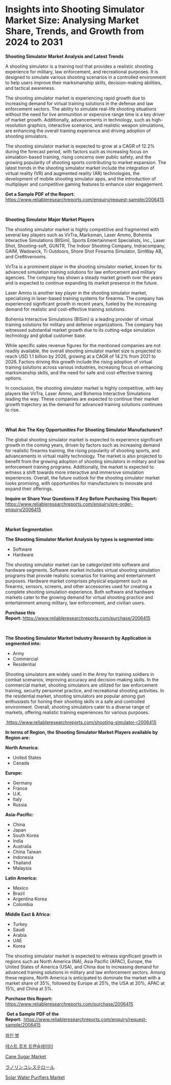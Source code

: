<p><h1>Insights into Shooting Simulator Market Size: Analysing Market Share, Trends, and Growth from 2024 to 2031</h1></p><p><strong>Shooting Simulator Market Analysis and Latest Trends</strong></p>
<p><p>A shooting simulator is a training tool that provides a realistic shooting experience for military, law enforcement, and recreational purposes. It is designed to simulate various shooting scenarios in a controlled environment to help users improve their marksmanship skills, decision-making abilities, and tactical awareness.</p><p>The shooting simulator market is experiencing rapid growth due to increasing demand for virtual training solutions in the defense and law enforcement sectors. The ability to simulate real-life shooting situations without the need for live ammunition or expensive range time is a key driver of market growth. Additionally, advancements in technology, such as high-resolution graphics, interactive scenarios, and realistic weapon simulations, are enhancing the overall training experience and driving adoption of shooting simulators.</p><p>The shooting simulator market is expected to grow at a CAGR of 12.2% during the forecast period, with factors such as increasing focus on simulation-based training, rising concerns over public safety, and the growing popularity of shooting sports contributing to market expansion. The latest trends in the shooting simulator market include the integration of virtual reality (VR) and augmented reality (AR) technologies, the development of mobile shooting simulator apps, and the introduction of multiplayer and competitive gaming features to enhance user engagement.</p></p>
<p><strong>Get a Sample PDF of the Report:&nbsp;</strong> <a href="https://www.reliableresearchreports.com/enquiry/request-sample/2006415">https://www.reliableresearchreports.com/enquiry/request-sample/2006415</a></p>
<p>&nbsp;</p>
<p><strong>Shooting Simulator Major Market Players</strong></p>
<p><p>The shooting simulator market is highly competitive and fragmented with several key players such as VirTra, Marksman, Laser Ammo, Bohemia Interactive Simulations (BISim), Sports Entertainment Specialists, Inc., Laser Shot, Shooting-soft, GUNTR, The Indoor Shooting Company, Indracompany, GAIM, Wadswick, Ti Outdoors, Shore Shot Firearms Simulator, SimWay AB, and Cre8tiverooms.</p><p>VirTra is a prominent player in the shooting simulator market, known for its advanced simulation training solutions for law enforcement and military agencies. The company has shown a steady market growth over the years and is expected to continue expanding its market presence in the future.</p><p>Laser Ammo is another key player in the shooting simulator market, specializing in laser-based training systems for firearms. The company has experienced significant growth in recent years, fueled by the increasing demand for realistic and cost-effective training solutions.</p><p>Bohemia Interactive Simulations (BISim) is a leading provider of virtual training solutions for military and defense organizations. The company has witnessed substantial market growth due to its cutting-edge simulation technology and global customer base.</p><p>While specific sales revenue figures for the mentioned companies are not readily available, the overall shooting simulator market size is projected to reach USD 1.1 billion by 2026, growing at a CAGR of 14.2% from 2021 to 2026. Factors driving this growth include the rising adoption of virtual training solutions across various industries, increasing focus on enhancing marksmanship skills, and the need for safe and cost-effective training options.</p><p>In conclusion, the shooting simulator market is highly competitive, with key players like VirTra, Laser Ammo, and Bohemia Interactive Simulations leading the way. These companies are expected to continue their market growth trajectory as the demand for advanced training solutions continues to rise.</p></p>
<p>&nbsp;</p>
<p><strong>What Are The Key Opportunities For Shooting Simulator Manufacturers?</strong></p>
<p><p>The global shooting simulator market is expected to experience significant growth in the coming years, driven by factors such as increasing demand for realistic firearms training, the rising popularity of shooting sports, and advancements in virtual reality technology. The market is also projected to benefit from the growing adoption of shooting simulators in military and law enforcement training programs. Additionally, the market is expected to witness a shift towards more interactive and immersive simulation experiences. Overall, the future outlook for the shooting simulator market looks promising, with opportunities for manufacturers to innovate and expand their offerings.</p></p>
<p><strong>Inquire or Share Your Questions If Any Before Purchasing This Report:</strong> <a href="https://www.reliableresearchreports.com/enquiry/pre-order-enquiry/2006415">https://www.reliableresearchreports.com/enquiry/pre-order-enquiry/2006415</a></p>
<p>&nbsp;</p>
<p><strong>Market Segmentation</strong></p>
<p><strong>The Shooting Simulator Market Analysis by types is segmented into:</strong></p>
<p><ul><li>Software</li><li>Hardware</li></ul></p>
<p><p>The shooting simulator market can be categorized into software and hardware segments. Software market includes virtual shooting simulation programs that provide realistic scenarios for training and entertainment purposes. Hardware market comprises physical equipment such as firearms, sensors, screens, and other accessories used for creating a complete shooting simulation experience. Both software and hardware markets cater to the growing demand for virtual shooting practice and entertainment among military, law enforcement, and civilian users.</p></p>
<p><strong>Purchase this Report:&nbsp;</strong><a href="https://www.reliableresearchreports.com/purchase/2006415">https://www.reliableresearchreports.com/purchase/2006415</a></p>
<p>&nbsp;</p>
<p><strong>The Shooting Simulator Market Industry Research by Application is segmented into:</strong></p>
<p><ul><li>Army</li><li>Commercial</li><li>Residential</li></ul></p>
<p><p>Shooting simulators are widely used in the Army for training soldiers in combat scenarios, improving accuracy and decision-making skills. In the commercial market, shooting simulators are utilized for law enforcement training, security personnel practice, and recreational shooting activities. In the residential market, shooting simulators are popular among gun enthusiasts for honing their shooting skills in a safe and controlled environment. Overall, shooting simulators cater to a diverse range of markets, offering realistic training experiences for various purposes.</p></p>
<p><a href="https://www.reliableresearchreports.com/shooting-simulator-r2006415">&nbsp;https://www.reliableresearchreports.com/shooting-simulator-r2006415</a></p>
<p><strong>In terms of Region, the Shooting Simulator Market Players available by Region are:</strong></p>
<p>
    <p> <strong> North America: </strong>
        <ul>
            <li>United States</li>
            <li>Canada</li>
        </ul>
        </p> 
    <p> <strong> Europe: </strong>
        <ul>
            <li>Germany</li>
            <li>France</li>
            <li>U.K.</li>
            <li>Italy</li>
            <li>Russia</li>
        </ul>
        </p> 
    <p> <strong> Asia-Pacific: </strong>
        <ul>
            <li>China</li>
            <li>Japan</li>
            <li>South Korea</li>
            <li>India</li>
            <li>Australia</li>
            <li>China Taiwan</li>
            <li>Indonesia</li>
            <li>Thailand</li>
            <li>Malaysia</li>
        </ul>
        </p> 
    <p> <strong> Latin America: </strong>
        <ul>
            <li>Mexico</li>
            <li>Brazil</li>
            <li>Argentina Korea</li>
            <li>Colombia</li>
        </ul>
        </p> 
    <p> <strong> Middle East & Africa: </strong>
        <ul>
            <li>Turkey</li>
            <li>Saudi</li>
            <li>Arabia</li>
            <li>UAE</li>
            <li>Korea</li>
        </ul>
    </p>
    </p>
<p><p>The shooting simulator market is expected to witness significant growth in regions such as North America (NA), Asia Pacific (APAC), Europe, the United States of America (USA), and China due to increasing demand for advanced training solutions in military and law enforcement sectors. Among these regions, North America is anticipated to dominate the market with a market share of 35%, followed by Europe at 25%, the USA at 20%, APAC at 15%, and China at 5%.</p></p>
<p><strong>Purchase this Report: </strong><a href="https://www.reliableresearchreports.com/purchase/2006415">https://www.reliableresearchreports.com/purchase/2006415</a></p>
<p>&nbsp;<strong>Get a Sample PDF of the Report:&nbsp;&nbsp;</strong><a href="https://www.reliableresearchreports.com/enquiry/request-sample/2006415">https://www.reliableresearchreports.com/enquiry/request-sample/2006415</a></p>
<p><strong></strong></p>
<p><p><a href="https://medium.com/@kathyorton6556/%EC%99%80%EC%9D%B8-%EB%B3%91-%EC%8B%9C%EC%9E%A5-%EC%A1%B0%EC%82%AC-%EB%B3%B4%EA%B3%A0%EC%84%9C-%EA%B7%B8-%EC%97%AD%EC%82%AC-%EB%B0%8F-2024%EB%85%84%EB%B6%80%ED%84%B0-2031%EB%85%84%EA%B9%8C%EC%A7%80%EC%9D%98-%EC%98%88%EC%B8%A1-dcf4f87bef42">와인 병</a></p><p><a href="https://medium.com/@royaloeger/%ED%85%8C%EC%8A%A4%ED%8A%B8-%EB%A3%A8%ED%94%84-%EB%B2%88%EC%97%AD%EA%B8%B0-%EC%8B%9C%EC%9E%A5-%EB%B3%B4%EA%B3%A0%EC%84%9C%EB%8A%94-%EC%9D%B4-%EC%8B%9C%EC%9E%A5%EC%9D%98-%EC%B5%9C%EC%8B%A0-%ED%8A%B8%EB%A0%8C%EB%93%9C%EC%99%80-%EC%84%B1%EC%9E%A5-%EA%B8%B0%ED%9A%8C%EB%A5%BC-%EB%B3%B4%EC%97%AC%EC%A4%8D%EB%8B%88%EB%8B%A4-2a034242835d">테스트 루프 트랜슬레이터</a></p><p><a href="https://www.linkedin.com/pulse/cane-sugarnbspmarket-focuses-market-share-size-projected-forecast-u3zhf?trackingId=ufafaANh081F%2FzCkdPE%2F%2Bw%3D%3D">Cane Sugar Market</a></p><p><a href="https://github.com/ReganWisoky2023/Market-Research-Report-List-1/blob/main/252558032565.md">ラノリンコレステロール</a></p><p><a href="https://issuu.com/reportprime-2/docs/solar-water-purifiers-market-size-2030.pptx">Solar Water Purifiers Market</a></p></p>